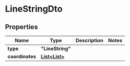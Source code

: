 
# LineStringDto

## Properties

Name | Type | Description | Notes
------------ | ------------- | ------------- | -------------
**type** | **"LineString"** |  | 
**coordinates** | [**List<List<Double>>**](List.md) |  | 



